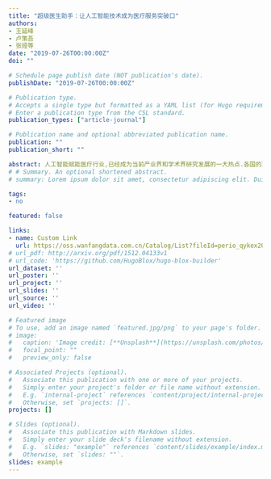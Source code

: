 ```yaml
---
title: "超级医生助手：让人工智能技术成为医疗服务突破口"
authors:
- 王延峰
- 卢策吾
- 张娅等
date: "2019-07-26T00:00:00Z"
doi: ""

# Schedule page publish date (NOT publication's date).
publishDate: "2019-07-26T00:00:00Z"

# Publication type.
# Accepts a single type but formatted as a YAML list (for Hugo requirements).
# Enter a publication type from the CSL standard.
publication_types: ["article-journal"]

# Publication name and optional abbreviated publication name.
publication: ""
publication_short: ""

abstract: 人工智能赋能医疗行业,已经成为当前产业界和学术界研究发展的一大热点.各国的顶尖医院与医学院等都开始与人工智能实验室或公司进行合作,尽早涉足人工智能医疗领域,推进探测、诊断、治疗和管理等方面的应用.由于医疗产业涉及面广、专业及专业亚学科多、流程复杂程度高,人工智能可以应用于多个环节,如医学影像分析、辅助诊断决策、生物技术、就医流程、药物研发、医疗智能语音、机器人护理等领域.
# # Summary. An optional shortened abstract.
# summary: Lorem ipsum dolor sit amet, consectetur adipiscing elit. Duis posuere tellus ac convallis placerat. Proin tincidunt magna sed ex sollicitudin condimentum.

tags:
- no

featured: false

links:
- name: Custom Link
  url: https://oss.wanfangdata.com.cn/Catalog/List?fileId=perio_qykex201902007&transaction=%7B%22id%22%3Anull%2C%22transferOutAccountsStatus%22%3Anull%2C%22transaction%22%3A%7B%22id%22%3A%221797923820653363200%22%2C%22status%22%3A1%2C%22createDateTime%22%3Anull%2C%22payDateTime%22%3A1717493417310%2C%22authToken%22%3A%22TGT-2807113-3dF9YavpPFRlJ7ZMEtWFbs6KTPHF09LPHhLFid3cFssV2EvTJN-auth-iploginservice-6995b8c4b5-rwjpx%22%2C%22user%22%3A%7B%22accountType%22%3A%22Group%22%2C%22key%22%3A%22shjtdxip%22%7D%2C%22transferIn%22%3A%7B%22accountType%22%3A%22Income%22%2C%22key%22%3A%22PeriodicalFulltext%22%7D%2C%22transferOut%22%3A%7B%22GTimeLimit.shjtdxip%22%3A3.0%7D%2C%22turnover%22%3A3.0%2C%22orderTurnover%22%3A3.0%2C%22productDetail%22%3A%22perio_qykex201902007%22%2C%22productTitle%22%3Anull%2C%22userIP%22%3A%22202.120.39.204%22%2C%22organName%22%3Anull%2C%22memo%22%3Anull%2C%22orderUser%22%3A%22shjtdxip%22%2C%22orderChannel%22%3A%22pc%22%2C%22payTag%22%3A%22%22%2C%22webTransactionRequest%22%3Anull%2C%22signature%22%3A%22MytF6iU%2Fn2QYhupd5cUTCVlEwds7jvQPh4Rxiba7B8ngAL7SPBvC7Rv3KgxSR9xSm4atSVcdMfIz%5CnOUsxfgn0NoGaH6UOo1CoH41IUZEZMAPqV%2BhVmaKHXTOdCpMPrcbULuho%2BhD930lXiCHYAkctpRnG%5CneJJ%2FpXDD3bDtiU1LJ68%3D%22%7D%2C%22isCache%22%3Afalse%7D
# url_pdf: http://arxiv.org/pdf/1512.04133v1
# url_code: 'https://github.com/HugoBlox/hugo-blox-builder'
url_dataset: ''
url_poster: ''
url_project: ''
url_slides: ''
url_source: ''
url_video: ''

# Featured image
# To use, add an image named `featured.jpg/png` to your page's folder. 
# image:
#   caption: 'Image credit: [**Unsplash**](https://unsplash.com/photos/s9CC2SKySJM)'
#   focal_point: ""
#   preview_only: false

# Associated Projects (optional).
#   Associate this publication with one or more of your projects.
#   Simply enter your project's folder or file name without extension.
#   E.g. `internal-project` references `content/project/internal-project/index.md`.
#   Otherwise, set `projects: []`.
projects: []

# Slides (optional).
#   Associate this publication with Markdown slides.
#   Simply enter your slide deck's filename without extension.
#   E.g. `slides: "example"` references `content/slides/example/index.md`.
#   Otherwise, set `slides: ""`.
slides: example
---
```


